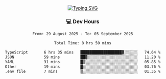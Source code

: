 
<div align="center">
  <a href="https://git.io/typing-svg"><img src="https://readme-typing-svg.demolab.com?font=Fira+Code&size=30&pause=1000&color=33F7F5&center=true&vCenter=true&width=435&lines=Hi+there+%F0%9F%91%8B+I+am+AirboZH+;Welcome+to+my+Github" alt="Typing SVG" /></a>

<h3>💻 Dev Hours</h3>
<!--START_SECTION:waka-->

```txt
From: 29 August 2025 - To: 05 September 2025

Total Time: 8 hrs 50 mins

TypeScript       6 hrs 35 mins   ██████████████████▓░░░░░░   74.64 %
JSON             59 mins         ██▓░░░░░░░░░░░░░░░░░░░░░░   11.20 %
YAML             31 mins         █▒░░░░░░░░░░░░░░░░░░░░░░░   05.85 %
Other            19 mins         █░░░░░░░░░░░░░░░░░░░░░░░░   03.76 %
.env file        7 mins          ▒░░░░░░░░░░░░░░░░░░░░░░░░   01.35 %
```

<!--END_SECTION:waka-->
</div>  
